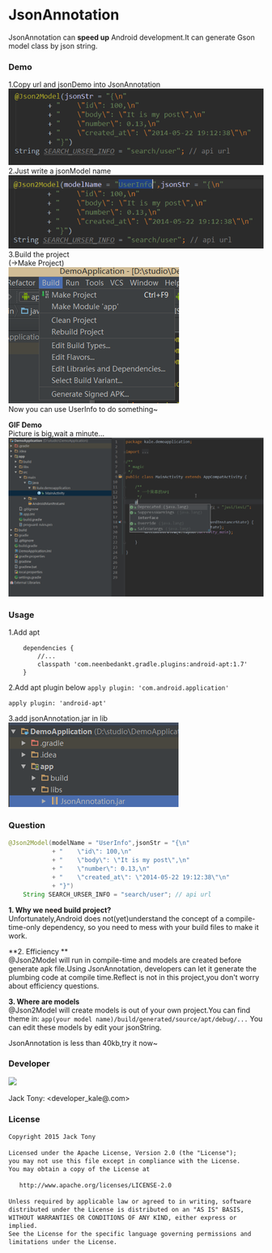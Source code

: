 # JsonAnnotation  
JsonAnnotation can **speed up** Android development.It can generate Gson model class by json string.  

### Demo   
1.Copy url and jsonDemo into JsonAnnotation  
![](./demo/api_json.png)  
2.Just write a jsonModel name  
![](./demo/jsonModel.png)  
3.Build the project  
(->Make Project)  
![](./demo/build.png)  
Now you can use UserInfo to do something~  

**GIF Demo**  
Picture is big,wait a minute...  
![](./demo/json2Model.gif)  

### Usage  
1.Add apt  
```
	dependencies {
    	//...
        classpath 'com.neenbedankt.gradle.plugins:android-apt:1.7'
    }
```
2.Add apt plugin below `apply plugin: 'com.android.application'`  
```
apply plugin: 'android-apt'
```
3.add jsonAnnotation.jar in lib  
![](./demo/lib.png)  


### Question  
```JAVA
@Json2Model(modelName = "UserInfo",jsonStr = "{\n"
            + "    \"id\": 100,\n"
            + "    \"body\": \"It is my post\",\n"
            + "    \"number\": 0.13,\n"
            + "    \"created_at\": \"2014-05-22 19:12:38\"\n"
            + "}")
    String SEARCH_URSER_INFO = "search/user"; // api url
```  

**1. Why we need build project?**  
Unfortunately,Android does not(yet)understand the concept of a compile-time-only dependency, so you need to mess with your build files to make it work.  

**2. Efficiency **  
@Json2Model will run in compile-time and models are created before generate apk file.Using JsonAnnotation, developers can let it generate the plumbing code at compile time.Reflect is not in this project,you don't worry about efficiency questions.  

**3. Where are models**  
@Json2Model will create models is out of your own project.You can find theme in:
`app(your model name)/build/generated/source/apt/debug/...`
You can edit these models by edit your jsonString.  

JsonAnnotation is less than 40kb,try it now~  


### Developer
![](https://avatars3.githubusercontent.com/u/9552155?v=3&s=460)

Jack Tony: <developer_kale@.com>


### License

    Copyright 2015 Jack Tony

    Licensed under the Apache License, Version 2.0 (the "License");
    you may not use this file except in compliance with the License.
    You may obtain a copy of the License at

       http://www.apache.org/licenses/LICENSE-2.0

    Unless required by applicable law or agreed to in writing, software
    distributed under the License is distributed on an "AS IS" BASIS,
    WITHOUT WARRANTIES OR CONDITIONS OF ANY KIND, either express or implied.
    See the License for the specific language governing permissions and
    limitations under the License.
